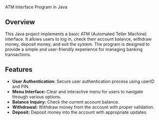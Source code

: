 ATM Interface Program in Java

## Overview
This Java project implements a basic ATM (Automated Teller Machine) interface. It allows users to log in, check their account balance, withdraw money, deposit money, and exit the system. The program is designed to provide a simple and user-friendly experience for managing banking transactions.

## Features
- **User Authentication:** Secure user authentication process using userID and PIN.
- **Menu Interface:** Clear and interactive menu for users to navigate through various options.
- **Balance Inquiry:** Check the current account balance.
- **Withdrawal:** Withdraw money from the account with proper validation.
- **Deposit:** Deposit money into the account with appropriate updates.


